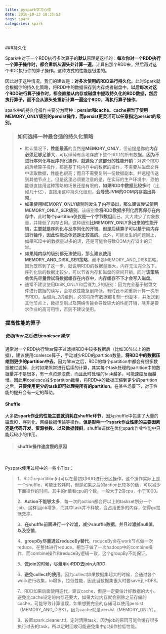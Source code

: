 ```yaml
---
title: pyspark学习心得
date: 2018-10-23 10:36:53
tags: spark
categories: spark
---
```


​	



###持久化

​	Spark中对于一个RDD执行多次算子的**默认**原理是这样的：**每次你对一个RDD执行一个算子操作时，都会重新从源头处计算一遍**，计算出那个RDD来，然后再对这个RDD执行你的算子操作。这种方式的性能是很差的。

​	因此对于这种情况，我们的建议是：**对多次使用的RDD进行持久化**。此时Spark就会根据你的持久化策略，将RDD中的数据保存到内存或者磁盘中。**以后每次对这个RDD进行算子操作时，都会直接从内存或磁盘中提取持久化的RDD数据，然后执行算子，而不会从源头处重新计算一遍这个RDD，再执行算子操作**。

​	spark中的持久化操作主要分为两种：**persist和cache**。**cache相当于使用MEMORY_ONLY级别的persist操作，而persist更灵活可以任意指定persist的级别。**

> ### 如何选择一种最合适的持久化策略
>
> - 默认情况下，**性能最高**的当然是**MEMORY_ONLY**，但前提是你的**内存必须足够足够大**，可以绰绰有余地存放下整个RDD的所有数据。**因为不进行序列化与反序列化操作，就避免了这部分的性能开销**；对这个RDD的后续算子操作，都是基于纯内存中的数据的操作，不需要从磁盘文件中读取数据，性能也很高；而且不需要复制一份数据副本，并远程传送到其他节点上。但是这里必须要注意的是，在实际的生产环境中，恐怕能够直接用这种策略的场景还是有限的，**如果RDD中数据比较多**时（比如几十亿），直接用这种持久化级别，**会导致JVM的OOM内存溢出异常**。
> - **如果使用MEMORY_ONLY级别时发生了内存溢出，那么建议尝试使用MEMORY_ONLY_SER级别**。该级别**会将RDD数据序列化后再保存在内存中**，此时**每个partition仅仅是一个字节数组**而已，大大减少了对象数量，并降低了内存占用。这种级别**比MEMORY_ONLY多出来的性能开销，主要就是序列化与反序列化的开销**。**但是后续算子可以基于纯内存进行操作，因此性能总体还是比较高的**。此外，可能发生的问题同上，如果RDD中的数据量过多的话，还是可能会导致OOM内存溢出的异常。
> - **如果纯内存的级别都无法使用，那么建议使用MEMORY_AND_DISK_SER策略**，而不是MEMORY_AND_DISK策略。因为既然到了这一步，就说明RDD的数据量很大，内存无法完全放下。序列化后的数据比较少，可以节省内存和磁盘的空间开销。同时**该策略会优先尽量尝试将数据缓存在内存中，内存缓存不下才会写入磁盘**。
> - 通常不建议使用DISK_ONLY和后缀为_2的级别：因为完全基于磁盘文件进行数据的读写，会导致性能急剧降低，有时还不如重新计算一次所有RDD。后缀为_2的级别，必须将所有数据都复制一份副本，并发送到其他节点上，数据复制以及网络传输会导致较大的性能开销，除非是要求作业的高可用性，否则不建议使用。



### 提高性能的算子

##### 使用filter之后进行coalesce操作

通常对一个RDD执行filter算子过滤掉RDD中较多数据后（比如30%以上的数据），建议使用coalesce算子，手动减少RDD的partition数量，**将RDD中的数据压缩到更少的partition中去**。因为filter之后，RDD的每个partition中都会有很多数据被过滤掉，此时如果照常进行后续的计算，其实每个task处理的partition中的数据量并不是很多，有一点资源浪费，而且此时处理的task越多，可能速度反而越慢。因此用coalesce减少partition数量，将RDD中的数据压缩到更少的partition之后，**只要使用更少的task即可处理完所有的partition**。在某些场景下，对于性能的提升会有一定的帮助。



#### Shuffle

​	大多数**spark作业的性能主要就消耗在shuffle环节**，因为shuffle中包含了大量的磁盘IO、序列化、网络数据传输等操作。**但是影响一个spark作业性能的主要因素还是代码开发、资源参数、以及数据倾斜**，shuffle调优在优化spark作业性能中只能起较小的作用。

> #### shuffle操作速度慢的原因
>
>

​	

Pyspark使用过程中的一些小Tips：

> 1、RDD.repartition(n)可以在最初对RDD进行分区操作，这个操作实际上是一个shuffle，可能比较耗时，但是如果之后的action比较多的话，可以减少下面操作的时间。其中的n值看cpu的个数，一般大于2倍cpu，小于1000。
>
> 2、**Action不能够太多**，每一次的action都会将以上的taskset划分一个job，这样当job增多，而其中task并不释放，会占用更多的内存，使得gc拉低效率。
>
> 3、**在shuffle前面进行一个过滤，减少shuffle数据，并且过滤掉null值，以及空值**。
>
> 4、**groupBy尽量通过reduceBy替代**。reduceBy会在work节点做一次reduce，在整体进行reduce，相当于做了一次hadoop中的combine操作，而combine操作和reduceBy逻辑一致，这个groupBy不能保证。
>
> 5、**做join的时候，尽量用小RDD去join大RDD.**
>
> 6、**避免collect的使用**。因为collect如果数据集超大的时候，会通过各个work进行收集，io增多，拉低性能，因此当数据集很大时要save到HDFS。
>
> 7、RDD如果后面使用迭代，建议cache，但是一定要估计好数据的大小，避免比cache设定的内存还要大，如果大过内存就会删除之前存储的cache，可能导致计算错误，如果想要完全的存储可以使用persist（MEMORY_AND_DISK），因为cache就是persist（MEMORY_ONLY）。
>
> 8、设置spark.cleaner.ttl，定时清除task，因为job的原因可能会缓存很多执行过去的task，所以定时回收可能避免集中gc操作拉低性能。

​	